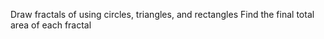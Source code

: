 Draw fractals of using circles, triangles, and rectangles
Find the final total area of each fractal
